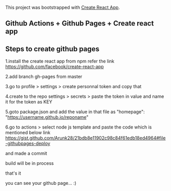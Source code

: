 This project was bootstrapped with [Create React App](https://github.com/facebook/create-react-app).

## Github Actions + Github Pages + Create react app

## Steps to create github pages
1.install the create react app from npm 
refer the link
https://github.com/facebook/create-react-app

2.add branch gh-pages from master

3.go to profile > settings > create personnal token and copy that 

4.create to the repo settings > secrets > paste the token in value and name it for the token as KEY

5.goto package.json and add the value in  that file
as  "homepage": "https://username.github.io/reponame"

6.go to actions > select node js template and paste the code which is mentioned below link
https://gist.github.com/Arunk28/21bdb8e11902c98c84f61edb18ed4964#file-githubpages-deploy

and made a commit

build will be in process 

that's it 

you can see your github page... :)
